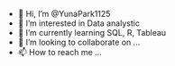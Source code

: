 - 👋 Hi, I’m @YunaPark1125
- 👀 I’m interested in Data analystic
- 🌱 I’m currently learning SQL, R, Tableau
- 💞️ I’m looking to collaborate on ...
- 📫 How to reach me ...

<!---
YunaPark1125/YunaPark1125 is a ✨ special ✨ repository because its `README.md` (this file) appears on your GitHub profile.
You can click the Preview link to take a look at your changes.
--->
